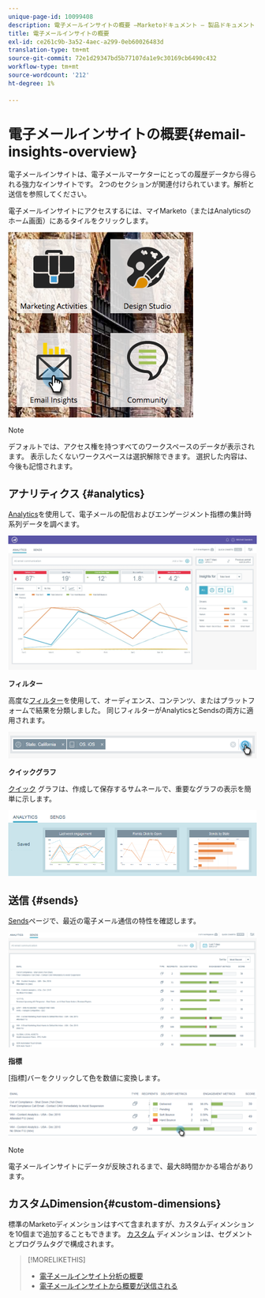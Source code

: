 ```yaml
---
unique-page-id: 10099408
description: 電子メールインサイトの概要 —Marketoドキュメント — 製品ドキュメント
title: 電子メールインサイトの概要
exl-id: ce261c9b-3a52-4aec-a299-0eb60026483d
translation-type: tm+mt
source-git-commit: 72e1d29347bd5b77107da1e9c30169cb6490c432
workflow-type: tm+mt
source-wordcount: '212'
ht-degree: 1%

---
```


# 電子メールインサイトの概要{#email-insights-overview}

電子メールインサイトは、電子メールマーケターにとっての履歴データから得られる強力なインサイトです。 2つのセクションが関連付けられています。解析と送信を参照してください。

電子メールインサイトにアクセスするには、マイMarketo（またはAnalyticsのホーム画面）にあるタイルをクリックします。

![](assets/icon.png)

>[!NOTE]
>
>デフォルトでは、アクセス権を持つすべてのワークスペースのデータが表示されます。 表示したくないワークスペースは選択解除できます。 選択した内容は、今後も記憶されます。

## アナリティクス {#analytics}

[Analytics](/help/marketo/product-docs/reporting/email-insights/email-insights-analytics-overview.md)を使用して、電子メールの配信およびエンゲージメント指標の集計時系列データを調べます。

![](assets/emailanalytics.jpg)

**フィルター**

高度な[フィルター](/help/marketo/product-docs/reporting/email-insights/filtering-in-email-insights.md)を使用して、オーディエンス、コンテンツ、またはプラットフォームで結果を分類しました。 同じフィルターがAnalyticsとSendsの両方に適用されます。

![](assets/filter.png)

**クイックグラフ**

[クイック](/help/marketo/product-docs/reporting/email-insights/email-insights-quick-charts.md) グラフは、作成して保存するサムネールで、重要なグラフの表示を簡単に示します。

![](assets/three.png)

## 送信 {#sends}

[Sends](/help/marketo/product-docs/reporting/email-insights/email-insights-sends-overview.md)ページで、最近の電子メール通信の特性を確認します。

![](assets/two.png)

**指標**

[指標]バーをクリックして色を数値に変換します。

![](assets/delivery-metrics.png)

>[!NOTE]
>
>電子メールインサイトにデータが反映されるまで、最大8時間かかる場合があります。

## カスタムDimension{#custom-dimensions}

標準のMarketoディメンションはすべて含まれますが、カスタムディメンションを10個まで追加することもできます。 [カスタム](/help/marketo/product-docs/reporting/email-insights/custom-dimensions-for-email-insights.md) ディメンションは、セグメントとプログラムタグで構成されます。

>[!MORELIKETHIS]
>
>* [電子メールインサイト分析の概要](/help/marketo/product-docs/reporting/email-insights/email-insights-analytics-overview.md)
>* [電子メールインサイトから概要が送信される](/help/marketo/product-docs/reporting/email-insights/email-insights-sends-overview.md)

